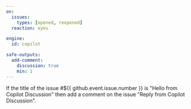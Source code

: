 ```yaml
---
on:
  issues:
    types: [opened, reopened]
  reaction: eyes

engine: 
  id: copilot

safe-outputs:
  add-comment:
    discussion: true
    min: 1
---
```


If the title of the issue #${{ github.event.issue.number }} is "Hello from Copilot Discussion" then add a comment on the issue "Reply from Copilot Discussion".